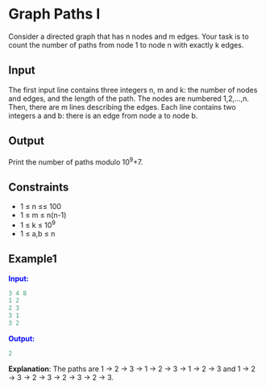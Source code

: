 # Graph Paths I

Consider a directed graph that has n nodes and m edges. Your task is to count the number of paths from node 1 to node n with exactly k edges.

## Input

The first input line contains three integers n, m and k: the number of nodes and edges, and the length of the path. The nodes are numbered 1,2,&hellip;,n.
Then, there are m lines describing the edges. Each line contains two integers a and b: there is an edge from node a to node b.

## Output

Print the number of paths modulo 10<sup>9</sup>+7.


## Constraints
* 1 &le; n &le;&le; 100
* 1 &le; m &le; n(n-1)
* 1 &le; k &le; 10<sup>9</sup>
* 1 &le; a,b &le; n


## Example1
<font color="blue">**Input:**</font>
```c++
3 4 8
1 2
2 3
3 1
3 2
```
<font color="blue">**Output:**</font>
```c++
2
``` 

**Explanation**: The paths are 1 &rightarrow; 2 &rightarrow; 3 &rightarrow; 1 &rightarrow; 2 &rightarrow; 3 &rightarrow; 1 &rightarrow; 2 &rightarrow; 3 and 1 &rightarrow; 2 &rightarrow; 3 &rightarrow; 2 &rightarrow; 3 &rightarrow; 2 &rightarrow; 3 &rightarrow; 2 &rightarrow; 3.

